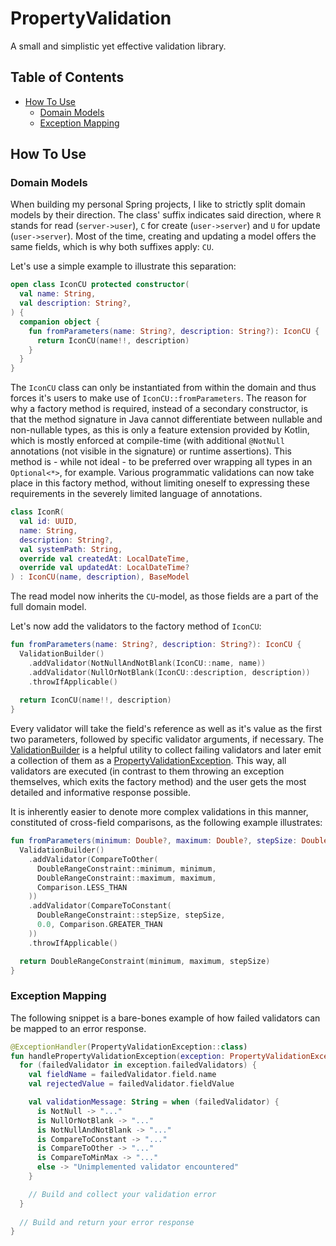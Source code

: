 <!-- This file is rendered by https://github.com/BlvckBytes/readme_helper -->

# PropertyValidation

A small and simplistic yet effective validation library.

## Table of Contents
- [How To Use](#how-to-use)
  - [Domain Models](#domain-models)
  - [Exception Mapping](#exception-mapping)

## How To Use

### Domain Models

When building my personal Spring projects, I like to strictly split domain models by their direction. The class' suffix indicates said direction, where `R` stands for read (`server->user`), `C` for create (`user->server`) and `U` for update (`user->server`). Most of the time, creating and updating a model offers the same fields, which is why both suffixes apply: `CU`.

Let's use a simple example to illustrate this separation:

```kotlin
open class IconCU protected constructor(
  val name: String,
  val description: String?,
) {
  companion object {
    fun fromParameters(name: String?, description: String?): IconCU {
      return IconCU(name!!, description)
    }
  }
}
```

The `IconCU` class can only be instantiated from within the domain and thus forces it's users to make use of `IconCU::fromParameters`. The reason for why a factory method is required, instead of a secondary constructor, is that the method signature in Java cannot differentiate between nullable and non-nullable types, as this is only a feature extension provided by Kotlin, which is mostly enforced at compile-time (with additional `@NotNull` annotations (not visible in the signature) or runtime assertions). This method is - while not ideal - to be preferred over wrapping all types in an `Optional<*>`, for example. Various programmatic validations can now take place in this factory method, without limiting oneself to expressing these requirements in the severely limited language of annotations.

```kotlin
class IconR(
  val id: UUID,
  name: String,
  description: String?,
  val systemPath: String,
  override val createdAt: LocalDateTime,
  override val updatedAt: LocalDateTime?
) : IconCU(name, description), BaseModel
```

The read model now inherits the `CU`-model, as those fields are a part of the full domain model.

Let's now add the validators to the factory method of `IconCU`:

```kotlin
fun fromParameters(name: String?, description: String?): IconCU {
  ValidationBuilder()
    .addValidator(NotNullAndNotBlank(IconCU::name, name))
    .addValidator(NullOrNotBlank(IconCU::description, description))
    .throwIfApplicable()
  
  return IconCU(name!!, description)
}
```

Every validator will take the field's reference as well as it's value as the first two parameters, followed by specific validator arguments, if necessary. The [ValidationBuilder](src/main/kotlin/me/blvckbytes/propertyvalidation/ValidationBuilder.kt) is a helpful utility to collect failing validators and later emit a collection of them as a [PropertyValidationException](src/main/kotlin/me/blvckbytes/propertyvalidation/PropertyValidationException.kt). This way, all validators are executed (in contrast to them throwing an exception themselves, which exits the factory method) and the user gets the most detailed and informative response possible.

It is inherently easier to denote more complex validations in this manner, constituted of cross-field comparisons, as the following example illustrates:

```kotlin
fun fromParameters(minimum: Double?, maximum: Double?, stepSize: Double?): DoubleRangeConstraint {
  ValidationBuilder()
    .addValidator(CompareToOther(
      DoubleRangeConstraint::minimum, minimum,
      DoubleRangeConstraint::maximum, maximum,
      Comparison.LESS_THAN
    ))
    .addValidator(CompareToConstant(
      DoubleRangeConstraint::stepSize, stepSize,
      0.0, Comparison.GREATER_THAN
    ))
    .throwIfApplicable()

  return DoubleRangeConstraint(minimum, maximum, stepSize)
}
```

### Exception Mapping

The following snippet is a bare-bones example of how failed validators can be mapped to an error response.

```kotlin
@ExceptionHandler(PropertyValidationException::class)
fun handlePropertyValidationException(exception: PropertyValidationException): ResponseEntity<Any> {
  for (failedValidator in exception.failedValidators) {
    val fieldName = failedValidator.field.name
    val rejectedValue = failedValidator.fieldValue

    val validationMessage: String = when (failedValidator) {
      is NotNull -> "..."
      is NullOrNotBlank -> "..."
      is NotNullAndNotBlank -> "..."
      is CompareToConstant -> "..."
      is CompareToOther -> "..."
      is CompareToMinMax -> "..."
      else -> "Unimplemented validator encountered"
    }

    // Build and collect your validation error
  }
  
  // Build and return your error response
}
```